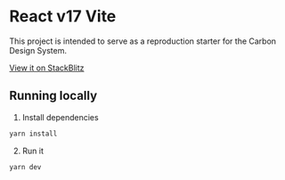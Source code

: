 # React v17 Vite

This project is intended to serve as a reproduction starter for the Carbon Design System.

[View it on StackBlitz](https://stackblitz.com/github/carbon-design-system/sandboxes/tree/main/react/latest/react-17-vite/?preset=node=)

## Running locally

1. Install dependencies

```sh
yarn install
```

2. Run it

```sh
yarn dev
```
